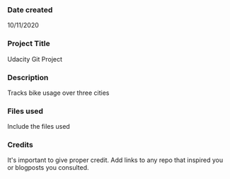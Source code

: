 ### Date created
10/11/2020

### Project Title
Udacity Git Project

### Description
Tracks bike usage over three cities

### Files used
Include the files used

### Credits
It's important to give proper credit. Add links to any repo that inspired you or blogposts you consulted.

